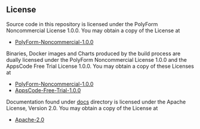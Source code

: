 ## License

Source code in this repository is licensed under the PolyForm Noncommercial License 1.0.0. You may obtain a copy of the License at

 - [PolyForm-Noncommercial-1.0.0](https://github.com/appscode/licenses/raw/1.0.0/PolyForm-Noncommercial-1.0.0.md)

Binaries, Docker images and Charts produced by the build process are dually licensed under the PolyForm Noncommercial License 1.0.0 and the AppsCode Free Trial License 1.0.0. You may obtain a copy of these Licenses at

 - [PolyForm-Noncommercial-1.0.0](https://github.com/appscode/licenses/raw/1.0.0/PolyForm-Noncommercial-1.0.0.md)
 - [AppsCode-Free-Trial-1.0.0](https://github.com/appscode/licenses/raw/1.0.0/AppsCode-Free-Trial-1.0.0.md)

Documentation found under [docs](docs) directory is licensed under the Apache License, Version 2.0. You may obtain a copy of the License at

 - [Apache-2.0](http://www.apache.org/licenses/LICENSE-2.0)
